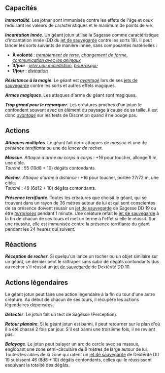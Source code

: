 ## Capacités
_**Immortalité**_. Les jotnar sont immunisés contre les effets de l'âge et ceux réduisant les valeurs de caractéristiques et le maximum de points de vie.

_**Incantation innée**_. Un géant jotun utilise la Sagesse comme caractéristique d'incantation innée (DD du [jet de sauvegarde](/utiliser-les-caracteristiques/#jets-de-sauvegarde) contre les sorts 19). Il peut lancer les sorts suivants de manière innée, sans composantes matérielles :
* **À volonté** : [_tremblement de terre_](/grimoire/tremblement-de-terre/), [_changement de forme_](/grimoire/changement-de-forme/), [_communication avec les animaux_](/grimoire/communication-avec-les-animaux/)
* **3/jour** : [_jeter une malédiction_](/grimoire/jeter-une-malediction/), [_bourrasque_](/grimoire/bourrasque/)
* **1/jour** : [_divination_](/grimoire/divination/)

_**Résistance à la magie**_. Le géant est [_avantagé_](/utiliser-les-caracteristiques/#avantage-et-desavantage) lors de ses [jets de sauvegarde](/utiliser-les-caracteristiques/#jets-de-sauvegarde) contre les sorts et autres effets magiques.

_**Armes magiques**_. Les attaques d'arme du géant sont magiques.

_**Trop grand pour le remarquer**_. Les créatures proches d'un jotun le confondent souvent avec un élément du paysage à cause de sa taille. Il est donc [_avantagé_](/utiliser-les-caracteristiques/#avantage-et-desavantage) sur les tests de Discrétion quand il ne bouge pas.

## Actions
_**Attaques multiples**_. Le géant fait deux attaques de _massue_ et une de _présence terrifiante_ ou une de _lancer de rocher_.

_**Massue**_. _Attaque d'arme au corps à corps_ : +16 pour toucher, allonge 9 m, une cible.  
_Touché_ : 55 (10d8 + 10) dégâts contondants.

_**Rocher**_. _Attaque d'arme à distance_ : +16 pour toucher, portée 27/72 m, une cible.  
_Touché_ : 49 (6d12 + 10) dégâts contondants.

_**Présence terrifiante**_. Toutes les créatures que choisit le géant, qui se trouvent dans un rayon de 36 mètres autour de lui et qui sont conscientes de sa présence doivent réussir un [jet de sauvegarde](/utiliser-les-caracteristiques/#jets-de-sauvegarde) de Sagesse DD 19 ou être [_terrorisées_](/gerer-la-sante-du-personnage/#terrorise) pendant 1 minute. Une créature refait le [jet de sauvegarde](/utiliser-les-caracteristiques/#jets-de-sauvegarde) à la fin de chacun de ses tours et met un terme à l'effet si elle le réussit. Sur une réussite, elle est immunisée contre la présence terrifiante du géant pendant les 24 heures qui suivent.

## Réactions
_**Réception de rocher**_. Si quelqu'un lance un rocher ou un objet similaire sur un géant, ce dernier peut le rattraper sans subir de dégâts contondants dus au rocher s'il réussit un [jet de sauvegarde](/utiliser-les-caracteristiques/#jets-de-sauvegarde) de Dextérité DD 10.

## Actions légendaires
Le géant jotun peut faire une action légendaire à la fin du tour d'une autre créature. Au début de chacun de ses tours, il récupère les actions légendaires dépensées.

_**Détecter**_. Le jotun fait un test de Sagesse (Perception).

_**Retour planaire**_. Si le géant jotun est banni, il peut retourner sur le plan d'où il a été chassé 2 fois par jour. S'il est banni une troisième fois, il ne revient pas.

_**Balayage**_. Le jotun peut balayer un arc de cercle avec sa massue, englobant une zone semi-circulaire de 9 mètres de large autour de lui. Toutes les cibles de la zone qui ratent un [jet de sauvegarde](/utiliser-les-caracteristiques/#jets-de-sauvegarde) de Dextérité DD 19 subissent 46 (8d8 + 10) dégâts contondants, celles qui le réussissent esquivant la totalité des dégâts.
